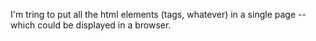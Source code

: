 I'm tring to put all the html elements (tags, whatever) in a single page -- which could be displayed in a browser.
